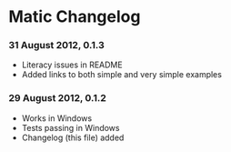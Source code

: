 # Matic Changelog

### 31 August 2012, 0.1.3
* Literacy issues in README
* Added links to both simple and very simple examples

### 29 August 2012, 0.1.2

* Works in Windows
* Tests passing in Windows
* Changelog (this file) added